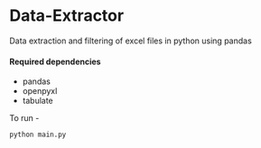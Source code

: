 # Data-Extractor

Data extraction and filtering of excel files in python using pandas

#### Required dependencies
- pandas
- openpyxl
- tabulate

To run -

```
python main.py
```
